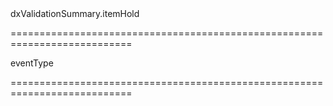 <!--id-->dxValidationSummary.itemHold<!--/id-->
===========================================================================
<!--hidden--><!--/hidden-->
<!--type-->eventType<!--/type-->
===========================================================================

